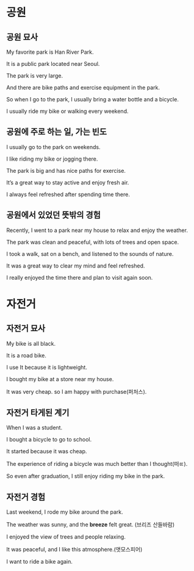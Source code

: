 # 공원

##  공원 묘사


My favorite park is Han River Park.

It is a public park located near Seoul.

The park is very large.

And there are bike paths and exercise equipment in the park.

So when I go to the park, I usually bring a water bottle and a bicycle.

I usually ride my bike or walking every weekend.

## 공원에 주로 하는 일, 가는 빈도

I usually go to the park on weekends.

I like riding my bike or jogging there.

The park is big and has nice paths for exercise.

It’s a great way to stay active and enjoy fresh air.

I always feel refreshed after spending time there.


##  공원에서 있었던 뜻밖의 경험

Recently, I went to a park near my house to relax and enjoy the weather.

The park was clean and peaceful, with lots of trees and open space.

I took a walk, sat on a bench, and listened to the sounds of nature.

It was a great way to clear my mind and feel refreshed.

I really enjoyed the time there and plan to visit again soon.

# 자전거

## 자전거 묘사

My bike is all black.

It is a road bike. 

I use It because it is lightweight.

I bought my bike at a store near my house.

It was very cheap. so I am happy with purchase(퍼처스).


## 자전거 타게된 계기

When I was a student.

I bought a bicycle to go to school.

It started because it was cheap.

The experience of riding a bicycle was much better than I thought(떠ㄸ).

So even after graduation, I still enjoy riding my bike in the park.

## 자전거 경험

Last weekend, I rode my bike around the park.

The weather was sunny, and the **breeze** felt great. (브리즈 산들바람)

I enjoyed the view of trees and people relaxing.

It was peaceful, and I like this atmosphere.(앳모스피어)

I want to ride a bike again.
